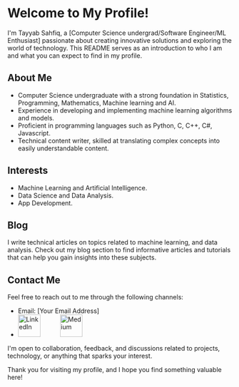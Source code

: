 # Welcome to My Profile!

I'm Tayyab Sahfiq, a [Computer Science undergrad/Software Engineer/ML Enthusiast] passionate about creating innovative solutions and exploring the world of technology. This README serves as an introduction to who I am and what you can expect to find in my profile.

## About Me

- Computer Science undergraduate with a strong foundation in Statistics, Programming, Mathematics, Machine learning and AI.
- Experience in developing and implementing machine learning algorithms and models.
- Proficient in programming languages such as Python, C, C++, C#, Javascript.
- Technical content writer, skilled at translating complex concepts into easily understandable content.

## Interests

- Machine Learning and Artificial Intelligence.
- Data Science and Data Analysis.
- App Development.

## Blog

I write technical articles on topics related to machine learning, and data analysis. Check out my blog section to find informative articles and tutorials that can help you gain insights into these subjects.

## Contact Me

Feel free to reach out to me through the following channels:

- Email: [Your Email Address]
- <a href="https://www.linkedin.com/in/tayyab-shafiq-11b587171/" style="display: inline-block; margin-right: 20px;"><img src="https://raw.githubusercontent.com/rahuldkjain/github-profile-readme-generator/master/src/images/icons/Social/linked-in-alt.svg" alt="LinkedIn" width="50" height="50"></a>
 <a href="https://medium.com/@tayyabshafique_73575" style="display: inline-block; margin-left: 20px;"><img src="https://miro.medium.com/v2/resize:fit:1400/1*psYl0y9DUzZWtHzFJLIvTw.png" alt="Medium" width="50" height="50"></a>

I'm open to collaboration, feedback, and discussions related to projects, technology, or anything that sparks your interest.

Thank you for visiting my profile, and I hope you find something valuable here!
